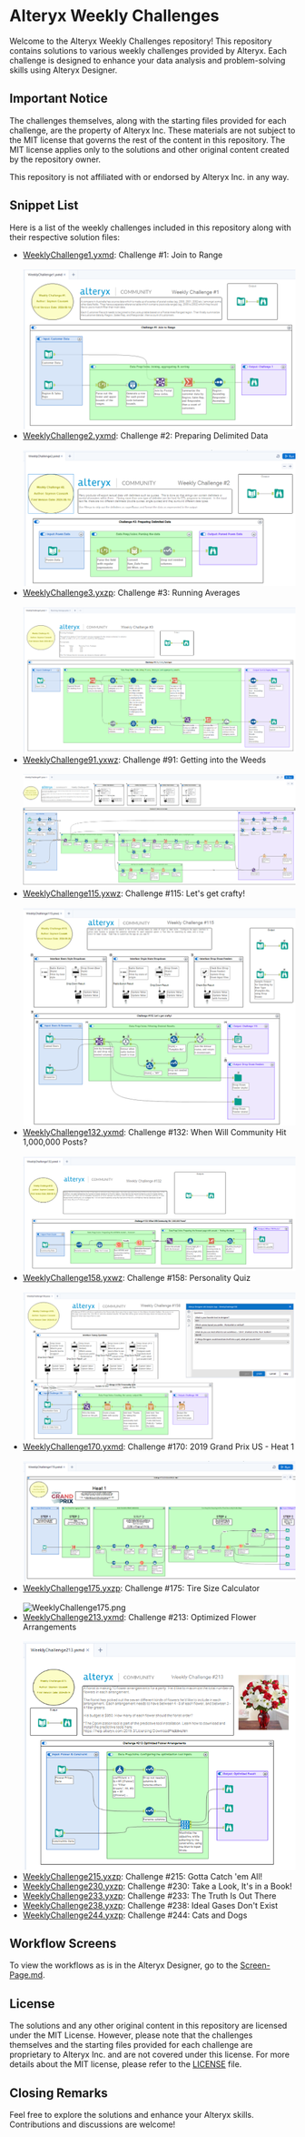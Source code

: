 # Alteryx Weekly Challenges

Welcome to the Alteryx Weekly Challenges repository! This repository contains solutions to various weekly challenges provided by Alteryx. Each challenge is designed to enhance your data analysis and problem-solving skills using Alteryx Designer.

## Important Notice

The challenges themselves, along with the starting files provided for each challenge, are the property of Alteryx Inc. These materials are not subject to the MIT license that governs the rest of the content in this repository. The MIT license applies only to the solutions and other original content created by the repository owner.

This repository is not affiliated with or endorsed by Alteryx Inc. in any way.

## Snippet List

Here is a list of the weekly challenges included in this repository along with their respective solution files:
- [WeeklyChallenge1.yxmd](WeeklyChallenge1.yxmd): Challenge #1: Join to Range
<br><br> ![WeeklyChallenge1.png](Workflow-Screens/WeeklyChallenge1.PNG)
- [WeeklyChallenge2.yxmd](WeeklyChallenge2.yxmd): Challenge #2: Preparing Delimited Data
<br><br> ![WeeklyChallenge2.png](Workflow-Screens/WeeklyChallenge2.PNG)
- [WeeklyChallenge3.yxzp](WeeklyChallenge3.yxzp): Challenge #3: Running Averages
<br><br> ![WeeklyChallenge3.png](Workflow-Screens/WeeklyChallenge3.PNG)
- [WeeklyChallenge91.yxwz](WeeklyChallenge91.yxwz): Challenge #91: Getting into the Weeds
<br><br> ![WeeklyChallenge91.png](Workflow-Screens/WeeklyChallenge91.PNG)
- [WeeklyChallenge115.yxwz](WeeklyChallenge115.yxwz): Challenge #115: Let's get crafty!
<br><br> ![WeeklyChallenge115.png](Workflow-Screens/WeeklyChallenge115.PNG)
- [WeeklyChallenge132.yxmd](WeeklyChallenge132.yxmd): Challenge #132: When Will Community Hit 1,000,000 Posts?
<br><br> ![WeeklyChallenge132.png](Workflow-Screens/WeeklyChallenge132.PNG)
- [WeeklyChallenge158.yxwz](WeeklyChallenge158.yxwz): Challenge #158: Personality Quiz
<br><br> ![WeeklyChallenge158.png](Workflow-Screens/WeeklyChallenge158.PNG)
- [WeeklyChallenge170.yxmd](WeeklyChallenge170): Challenge #170: 2019 Grand Prix US - Heat 1
<br><br> ![WeeklyChallenge170.png](Workflow-Screens/WeeklyChallenge170.PNG)
- [WeeklyChallenge175.yxzp](WeeklyChallenge175.yxzp): Challenge #175: Tire Size Calculator
<br><br> ![WeeklyChallenge175.png](Workflow-Screens/WeeklyChallenge175.PNG)
- [WeeklyChallenge213.yxmd](WeeklyChallenge213.yxmd): Challenge #213: Optimized Flower Arrangements
<br><br> ![WeeklyChallenge213.png](Workflow-Screens/WeeklyChallenge213.PNG)
- [WeeklyChallenge215.yxzp](WeeklyChallenge215.yxzp): Challenge #215: Gotta Catch 'em All!
- [WeeklyChallenge230.yxzp](WeeklyChallenge230.yxzp): Challenge #230: Take a Look, It's in a Book!
- [WeeklyChallenge233.yxzp](WeeklyChallenge233.yxzp): Challenge #233: The Truth Is Out There
- [WeeklyChallenge238.yxzp](WeeklyChallenge238.yxzp): Challenge #238: Ideal Gases Don't Exist
- [WeeklyChallenge244.yxzp](WeeklyChallenge244.yxzp): Challenge #244: Cats and Dogs

## Workflow Screens

To view the workflows as is in the Alteryx Designer, go to the [Screen-Page.md](Workflow-Screens/Screen-Page.md).

## License
The solutions and any other original content in this repository are licensed under the MIT License. However, please note that the challenges themselves and the starting files provided for each challenge are proprietary to Alteryx Inc. and are not covered under this license. For more details about the MIT license, please refer to the [LICENSE](LICENSE) file.

## Closing Remarks

Feel free to explore the solutions and enhance your Alteryx skills. Contributions and discussions are welcome!
